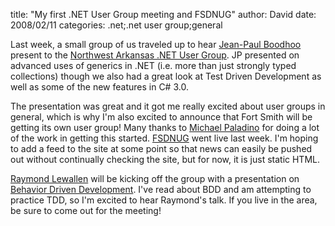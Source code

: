 
title: "My first .NET User Group meeting and FSDNUG"
author: David
date: 2008/02/11
categories: .net;.net user group;general

Last week, a small group of us traveled up to hear [Jean-Paul Boodhoo](http://codebetter.com/blogs/jean-paul_boodhoo/) present to the [Northwest Arkansas .NET User Group](http://nwadnug.org/). JP presented on advanced uses of generics in .NET (i.e. more than just strongly typed collections) though we also had a great look at Test Driven Development as well as some of the new features in C# 3.0. 

The presentation was great and it got me really excited about user groups in general, which is why I'm also excited to announce that Fort Smith will be getting its own user group! Many thanks to [Michael Paladino](http://www.mpaladino.com/) for doing a lot of the work in getting this started. [FSDNUG](http://fsdnug.org/) went live last week. I'm hoping to add a feed to the site at some point so that news can easily be pushed out without continually checking the site, but for now, it is just static HTML. 

[Raymond Lewallen](http://codebetter.com/blogs/raymond.lewallen/) will be kicking off the group with a presentation on [Behavior Driven Development](http://en.wikipedia.org/wiki/Behavior_driven_development). I've read about BDD and am attempting to practice TDD, so I'm excited to hear Raymond's talk. If you live in the area, be sure to come out for the meeting!

